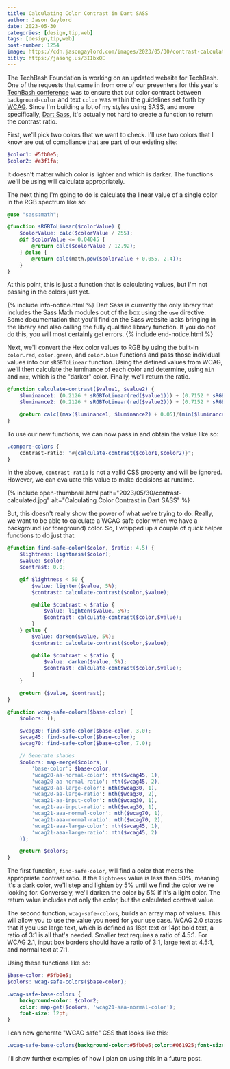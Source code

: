 ```yaml
---
title: Calculating Color Contrast in Dart SASS
author: Jason Gaylord
date: 2023-05-30
categories: [design,tip,web]
tags: [design,tip,web]
post-number: 1254
image: https://cdn.jasongaylord.com/images/2023/05/30/contrast-calculated.jpg
bitly: https://jasong.us/3IIbxQE
---
```


The TechBash Foundation is working on an updated website for TechBash. One of the requests that came in from one of our presenters for this year's [TechBash conference](https://jasong.us/tb) was to ensure that our color contrast between `background-color` and text `color` was within the guidelines set forth by [WCAG](https://jasong.us/3MwKvNk). Since I'm building a lot of my styles using SASS, and more specifically, [Dart Sass](https://jasong.us/3C0m85I), it's actually not hard to create a function to return the contrast ratio.

First, we'll pick two colors that we want to check. I'll use two colors that I know are out of compliance that are part of our existing site:

```scss
$color1: #5fb0e5;
$color2: #e3f1fa;
```

It doesn't matter which color is lighter and which is darker. The functions we'll be using will calculate appropriately.

The next thing I'm going to do is calculate the linear value of a single color in the RGB spectrum like so:

```scss
@use "sass:math";

@function sRGBToLinear($colorValue) {
    $colorValue: calc($colorValue / 255);
    @if $colorValue <= 0.04045 {
        @return calc($colorValue / 12.92);
    } @else {
        @return calc(math.pow($colorValue + 0.055, 2.4));
    }
}
```

At this point, this is just a function that is calculating values, but I'm not passing in the colors just yet.

{% include info-notice.html %}
Dart Sass is currently the only library that includes the Sass Math modules out of the box using the `use` directive. Some documentation that you'll find on the Sass website lacks bringing in the library and also calling the fully qualified library function. If you do not do this, you will most certainly get errors.
{% include end-notice.html %}

Next, we'll convert the Hex color values to RGB by using the built-in `color.red`, `color.green`, and `color.blue` functions and pass those individual values into our `sRGBToLinear` function. Using the defined values from WCAG, we'll then calculate the luminance of each color and determine, using `min` and `max`, which is the "darker" color. Finally, we'll return the ratio.

```scss
@function calculate-contrast($value1, $value2) {
    $luminance1: (0.2126 * sRGBToLinear(red($value1))) + (0.7152 * sRGBToLinear(green($value1))) + (0.0722 * sRGBToLinear(blue($value1)));
    $luminance2: (0.2126 * sRGBToLinear(red($value2))) + (0.7152 * sRGBToLinear(green($value2))) + (0.0722 * sRGBToLinear(blue($value2)));

    @return calc((max($luminance1, $luminance2) + 0.05)/(min($luminance1, $luminance2) + 0.05));
}
```

To use our new functions, we can now pass in and obtain the value like so:

```scss
.compare-colors {
    contrast-ratio: "#{calculate-contrast($color1,$color2)}";
}
```

In the above, `contrast-ratio` is not a valid CSS property and will be ignored. However, we can evaluate this value to make decisions at runtime. 

{% include open-thumbnail.html path="2023/05/30/contrast-calculated.jpg" alt="Calculating Color Contrast in Dart SASS" %}

But, this doesn't really show the power of what we're trying to do. Really, we want to be able to calculate a WCAG safe color when we have a background (or foreground) color. So, I whipped up a couple of quick helper functions to do just that:

```scss
@function find-safe-color($color, $ratio: 4.5) {
    $lightness: lightness($color);
    $value: $color;
    $contrast: 0.0;

    @if $lightness < 50 {
        $value: lighten($value, 5%);
        $contrast: calculate-contrast($color,$value);

        @while $contrast < $ratio {
            $value: lighten($value, 5%);
            $contrast: calculate-contrast($color,$value);
        }
    } @else {
        $value: darken($value, 5%);
        $contrast: calculate-contrast($color,$value);

        @while $contrast < $ratio {
            $value: darken($value, 5%);
            $contrast: calculate-contrast($color,$value);
        }
    }

    @return ($value, $contrast);
}

@function wcag-safe-colors($base-color) {
    $colors: ();

    $wcag30: find-safe-color($base-color, 3.0);
    $wcag45: find-safe-color($base-color);
    $wcag70: find-safe-color($base-color, 7.0);

    // Generate shades
    $colors: map-merge($colors, (
        'base-color': $base-color,
        'wcag20-aa-normal-color': nth($wcag45, 1),
        'wcag20-aa-normal-ratio': nth($wcag45, 2),
        'wcag20-aa-large-color': nth($wcag30, 1),
        'wcag20-aa-large-ratio': nth($wcag30, 2),
        'wcag21-aa-input-color': nth($wcag30, 1),
        'wcag21-aa-input-ratio': nth($wcag30, 1),
        'wcag21-aaa-normal-color': nth($wcag70, 1),
        'wcag21-aaa-normal-ratio': nth($wcag70, 2),
        'wcag21-aaa-large-color': nth($wcag45, 1),
        'wcag21-aaa-large-ratio': nth($wcag45, 2)
    ));

    @return $colors;
}
```

The first function, `find-safe-color`, will find a color that meets the appropriate contrast ratio. If the `lightness` value is less than 50%, meaning it's a dark color, we'll step and lighten by 5% until we find the color we're looking for. Conversely, we'll darken the color by 5% if it's a light color. The return value includes not only the color, but the calculated contrast value.

The second function, `wcag-safe-colors`, builds an array map of values. This will allow you to use the value you need for your use case. WCAG 2.0 states that if you use large text, which is defined as 18pt text or 14pt bold text, a ratio of 3:1 is all that's needed. Smaller text requires a ratio of 4.5:1. For WCAG 2.1, input box borders should have a ratio of 3:1, large text at 4.5:1, and normal text at 7:1. 

Using these functions like so:

```scss
$base-color: #5fb0e5;
$colors: wcag-safe-colors($base-color);

.wcag-safe-base-colors {
    background-color: $color2;
    color: map-get($colors, 'wcag21-aaa-normal-color');
    font-size: 12pt;
}
```

I can now generate "WCAG safe" CSS that looks like this:

```css
.wcag-safe-base-colors{background-color:#5fb0e5;color:#061925;font-size:12pt}
```

I'll show further examples of how I plan on using this in a future post.